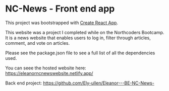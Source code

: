 
# NC-News - Front end app

This project was bootstrapped with [Create React App](https://github.com/facebook/create-react-app).

This website was a project I completed while on the Northcoders Bootcamp. 
It is a news website that enables users to log in, filter through articles, comment, and vote on articles.

Please see the package.json file  to see a full list of all the dependencies used.

You can seee the hosted website here: https://eleanorncnewswebsite.netlify.app/


Back end project: https://github.com/Ely-ullen/Eleanor---BE-NC-News-

